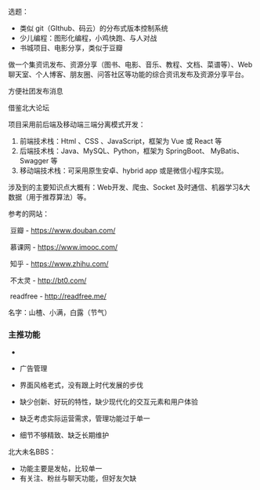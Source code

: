 选题：

- 类似 git（GIthub、码云）的分布式版本控制系统
- 少儿编程：图形化编程，小鸡快跑、与人对战
- 书城项目、电影分享，类似于豆瓣

做一个集资讯发布、资源分享（图书、电影、音乐、教程、文档、菜谱等）、Web 聊天室、个人博客、朋友圈、问答社区等功能的综合资讯发布及资源分享平台。

 方便社团发布消息

借鉴北大论坛 

项目采用前后端及移动端三端分离模式开发：

1. 前端技术栈：Html 、CSS 、JavaScript，框架为 Vue 或 React 等
2. 后端技术栈：Java、MySQL、Python，框架为 SpringBoot、 MyBatis、 Swagger 等
3. 移动端技术栈：可采用原生安卓、hybrid app 或是微信小程序实现。

涉及到的主要知识点大概有：Web开发、爬虫、Socket 及时通信、机器学习&大数据（用于推荐算法）等。

参考的网站：

​	豆瓣 - https://www.douban.com/

​	慕课网 - https://www.imooc.com/

​	知乎 - https://www.zhihu.com/

​	不太灵 - http://bt0.com/

​	readfree - http://readfree.me/

名字：山楂、小满，白露（节气）



### 主推功能

- 
- 广告管理



- 界面风格老式，没有跟上时代发展的步伐
- 缺少创新、好玩的特性，缺少现代化的交互元素和用户体验
- 缺乏考虑实际运营需求，管理功能过于单一
- 细节不够精致、缺乏长期维护



北大未名BBS：

- 功能主要是发帖，比较单一
- 有关注、粉丝与聊天功能，但好友欠缺